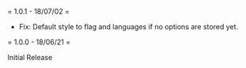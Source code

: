 = 1.0.1 - 18/07/02 =

* Fix: Default style to flag and languages if no options are stored yet.

= 1.0.0 - 18/06/21 =

Initial Release